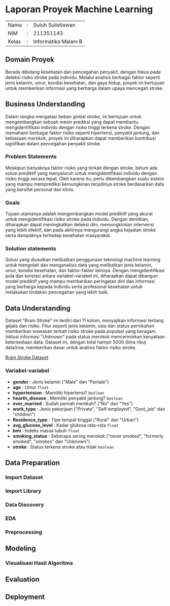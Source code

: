 # Laporan Proyek Machine Learning

<table>
<tr>
<td>Nama</td>
<td>:</td>
<td>Suluh Sulistiawan</td>
</tr>
<tr>
<td>NIM</td>
<td>:</td>
<td>211351143</td>
</tr>
<tr>
<td>Kelas</td>
<td>:</td>
<td>Informatika Malam B</td>
</tr>
</table>

## Domain Proyek

Berada dibidang kesehatan dan pencegahan penyakit, dengan fokus pada deteksi risiko stroke pada
individu. Melalui analisis berbagai faktor seperti jenis kelamin, umur, kondisi kesehatan, dan gaya
hidup, proyek ini bertujuan untuk memberikan informasi yang berharga dalam upaya mencegah stroke.

## Business Understanding

Dalam rangka mengatasi beban global stroke, ini bertujuan untuk mengembangkan sebuah mesin prediksi
yang dapat membantu mengidentifikasi individu dengan risiko tinggi terkena stroke.
Dengan memahami berbagai faktor risiko seperti hipertensi, penyakit jantung, dan kebiasaan merokok,
proyek ini diharapkan dapat memberikan kontribusi signifikan dalam pencegahan penyakit stroke.

### Problem Statements

Meskipun banyaknya faktor risiko yang terkait dengan stroke, belum ada solusi prediktif yang
menyeluruh untuk mengidentifikasi individu dengan risiko tinggi secara tepat. Oleh karena itu,
perlu dikembangkan suatu sistem yang mampu memprediksi kemungkinan terjadinya stroke berdasarkan
data yang bersifat personal dan klinis.

### Goals

Tujuan utamanya adalah mengembangkan model prediktif yang akurat untuk mengidentifikasi risiko
stroke pada individu. Dengan demikian, diharapkan dapat meningkatkan deteksi dini, memungkinkan
intervensi yang lebih efektif, dan pada akhirnya mengurangi angka kejadian stroke serta dampaknya
terhadap kesehatan masyarakat.

### Solution statements

Solusi yang diusulkan melibatkan penggunaan teknologi machine learning untuk mengolah dan
menganalisis data yang melibatkan jenis kelamin, umur, kondisi kesehatan, dan faktor-faktor
lainnya. Dengan mengidentifikasi pola dan korelasi antara variabel-variabel ini, diharapkan dapat
dibangun model prediktif yang mampu memberikan peringatan dini dan informasi yang berharga kepada
individu serta profesional kesehatan untuk melakukan tindakan pencegahan yang lebih baik.

## Data Understanding

Dataset "Brain Stroke" ini terdiri dari 11 kolom, menyajikan informasi tentang gejala dan risiko.
Fitur seperti jenis kelamin, usia dan status pernikahan memberikan wawasan terkait risiko stroke
pada populasi yang beragam. Inklusi informasi "Unknown" pada status merokok mencerminkan kenyataan
ketersediaan data. Dataset ini, dengan total hampir 5000 (lima ribu) data/row, memberikan dasar
untuk analisis faktor risiko stroke.

[Brain Stroke Dataset](https://www.kaggle.com/datasets/jillanisofttech/brain-stroke-dataset)

### Variabel-variabel

- **gender** : Jenis kelamin ("Male" dan "Female")
- **age** : Umur `float`
- **hypertension** : Memiliki hipertensi? `boolean`
- **hearth_disease** : Memiliki penyakit jantung? `boolean`
- **ever_married** : Sudah pernah menikah? ("No" dan "Yes")
- **work_type** : Jenis pekerjaan ("Private", "Self-employed", "Govt_job" dan "children")
- **Residence_type** : Tipe tempat tinggal ("Rural" dan "Urban")
- **avg_glucose_level** : Kadar glukosa rata-rata `float`
- **bmi** : Indeks massa tubuh `float`
- **smoking_status** : Seberapa sering merokok ("never smoked", "formerly smoked", "smokes" dan "Unknown")
- **stroke** : Status terkena stroke atau tidak `boolean`

## Data Preparation

### Import Dataset

### Import Library

### Data Discovery

### EDA

### Preprocessing

## Modeling

### Visualisasi Hasil Algoritma

## Evaluation

## Deployment
